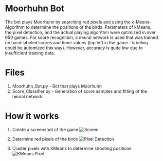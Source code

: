 # Moorhuhn Bot
The bot plays Moorhuhn by searching red pixels and using the k-Means-Algorithm to determine the positions of the birds. Parameters of kMeans, the pixel detection, and the actual playing algorithm were optimized in over 950 games. For score recognition, a neural network is used that was trained on hand labeled scores and timer values (top left in the game - labeling could be automized this way). However, accuracy is quite low due to insufficient training data.

# Files
1. Moorhuhn_Bot.py - Bot that plays Moorhuhn
2. Score_Classifier.py - Generation of score samples and fitting of the neural network

# How it works
1. Create a screenshot of the game
![Screen](https://github.com/Lucas749/Help-Files/blob/master/Moorhuhn%20Screen.JPG)

2. Determine red pixels of the birds
![Pixel Detection](https://github.com/Lucas749/Help-Files/blob/master/Pixel%20Detection.png)

3. Cluster pixels with KMeans to determine shooting positions
![KMeans Pixel](https://github.com/Lucas749/Help-Files/blob/master/Pixel%20KMeans.png)

